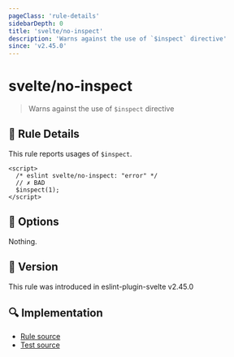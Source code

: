 ```yaml
---
pageClass: 'rule-details'
sidebarDepth: 0
title: 'svelte/no-inspect'
description: 'Warns against the use of `$inspect` directive'
since: 'v2.45.0'
---
```


# svelte/no-inspect

> Warns against the use of `$inspect` directive

## :book: Rule Details

This rule reports usages of `$inspect`.

<!--eslint-skip-->

```svelte
<script>
  /* eslint svelte/no-inspect: "error" */
  // ✗ BAD
  $inspect(1);
</script>
```

## :wrench: Options

Nothing.

## :rocket: Version

This rule was introduced in eslint-plugin-svelte v2.45.0

## :mag: Implementation

- [Rule source](https://github.com/sveltejs/eslint-plugin-svelte/blob/main/packages/eslint-plugin-svelte/src/rules/no-inspect.ts)
- [Test source](https://github.com/sveltejs/eslint-plugin-svelte/blob/main/packages/eslint-plugin-svelte/tests/src/rules/no-inspect.ts)
